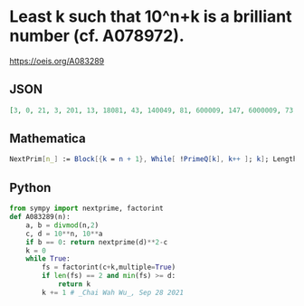 # Least k such that 10^n\+k is a brilliant number \(cf\. A078972\)\.
https://oeis.org/A083289
## JSON
```JSON
[3, 0, 21, 3, 201, 13, 18081, 43, 140049, 81, 600009, 147, 6000009, 73, 380000361, 3, 1400000049, 831, 14000000049, 49, 380000000361, 987, 600000000009, 691, 78000000001521, 183, 740000000001369, 4153, 6200000000000961, 279]
```
## Mathematica
```Mathematica
NextPrim[n_] := Block[{k = n + 1}, While[ !PrimeQ[k], k++ ]; k]; LengthBase10[n_] := Floor[ Log[10, n] + 1]; f[n_] := Block[{k = 0}, If[ EvenQ[n] && n > 1, NextPrim[ 10^(n/2)]^2 - 10^n, While[fi = FactorInteger[10^n + k]; Plus @@ Flatten[ Table[ # [[2]], {1}] & /@ fi] != 2 || Length[ Union[ LengthBase10 /@ Flatten[ Table[ # [[1]], {1}] & /@ fi]]] != 1, k++ ]; k]]; Table[ f[n], {n, 0, 30}]
```
## Python
```Python
from sympy import nextprime, factorint
def A083289(n):
    a, b = divmod(n,2)
    c, d = 10**n, 10**a
    if b == 0: return nextprime(d)**2-c
    k = 0
    while True:
        fs = factorint(c+k,multiple=True)
        if len(fs) == 2 and min(fs) >= d:
            return k
        k += 1 # _Chai Wah Wu_, Sep 28 2021
```
